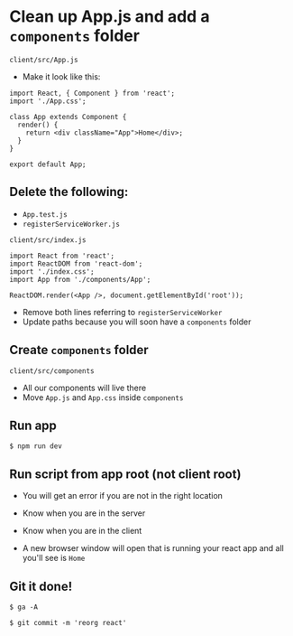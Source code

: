 # Clean up App.js and add a `components` folder

`client/src/App.js`

* Make it look like this:

```
import React, { Component } from 'react';
import './App.css';

class App extends Component {
  render() {
    return <div className="App">Home</div>;
  }
}

export default App;
```

## Delete the following:
* `App.test.js`
* `registerServiceWorker.js`

`client/src/index.js`

```
import React from 'react';
import ReactDOM from 'react-dom';
import './index.css';
import App from './components/App';

ReactDOM.render(<App />, document.getElementById('root'));
```

* Remove both lines referring to `registerServiceWorker`
* Update paths because you will soon have a `components` folder

## Create `components` folder
`client/src/components`

* All our components will live there
* Move `App.js` and `App.css` inside `components`

## Run app
`$ npm run dev`

## Run script from app root (not client root)
* You will get an error if you are not in the right location
* Know when you are in the server
* Know when you are in the client

* A new browser window will open that is running your react app and all you'll see is `Home`

## Git it done!
`$ ga -A`

`$ git commit -m 'reorg react'`




